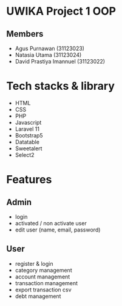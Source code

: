 # UWIKA Project 1 OOP
## Members
- Agus Purnawan (31123023)
- Natasia Utama (31123024)
- David Prastiya Imannuel (31123022)

# Tech stacks & library
- HTML
- CSS
- PHP
- Javascript
- Laravel 11
- Bootstrap5
- Datatable
- Sweetalert
- Select2

# Features
## Admin
  - login
  - activated / non activate user
  - edit user (name, email, password)
## User
  - register & login
  - category management
  - account management
  - transaction management
  - export transaction csv
  - debt management
